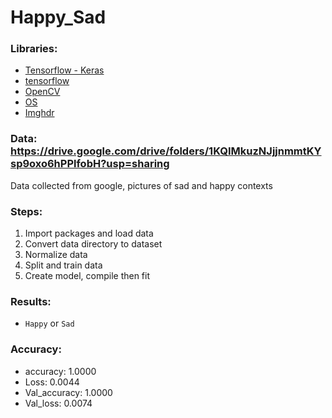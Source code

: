 # Happy_Sad

### Libraries: 
- [Tensorflow - Keras](https://www.tensorflow.org/api_docs/python/tf/keras)
- [tensorflow](https://www.tensorflow.org/)
- [OpenCV](https://opencv.org/)
- [OS](https://docs.python.org/3/library/os.html)
- [Imghdr](https://docs.python.org/3/library/imghdr.html)

### Data: https://drive.google.com/drive/folders/1KQIMkuzNJjjnmmtKYsp9oxo6hPPlfobH?usp=sharing
Data collected from google, pictures of sad and happy contexts

### Steps:
1. Import packages and load data
2. Convert data directory to dataset
3. Normalize data
4. Split and train data
5. Create model, compile then fit

### Results:
- `Happy` or `Sad`

### Accuracy:
- accuracy: 1.0000 
- Loss: 0.0044
- Val_accuracy: 1.0000
- Val_loss: 0.0074
